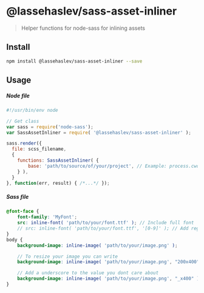 # @lassehaslev/sass-asset-inliner
> Helper functions for node-sass for inlining assets

## Install
```bash
npm install @lassehaslev/sass-asset-inliner --save
```

## Usage
##### Node file
```js
#!/usr/bin/env node

// Get class
var sass = require('node-sass');
var SassAssetInliner = require( '@lassehaslev/sass-asset-inliner' );

sass.render({
  file: scss_filename,
  {
    functions: SassAssetInliner( {
        base: 'path/to/source/of/your/project', // Example: process.cwd()
    } ),
  }
}, function(err, result) { /*...*/ });
```

##### Sass file
```scss
@font-face {
    font-family: 'MyFont';
    src: inline-font( 'path/to/your/font.ttf' ); // Include full font
    // src: inline-font( 'path/to/your/font.ttf', '[0-9]' ); // Add regex to subset font
}
body {
    background-image: inline-image( 'path/to/your/image.png' );

    // To resize your image you can write
    background-image: inline-image( 'path/to/your/image.png', "200x400" );

    // Add a underscore to the value you dont care about
    background-image: inline-image( 'path/to/your/image.png', "_x400" );
}
```
